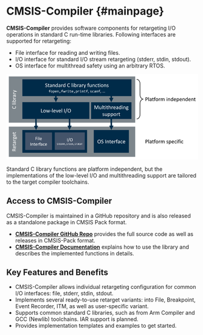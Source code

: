 # CMSIS-Compiler {#mainpage}

**CMSIS-Compiler** provides software components for retargeting I/O operations in standard C run-time libraries. Following interfaces are supported for retargeting:

 - File interface for reading and writing files.
 - I/O interface for standard I/O stream retargeting (stderr, stdin, stdout).
 - OS interface for multithread safety using an arbitrary RTOS.

![Overview of CMSIS-Compiler](./images/cmsis_compiler_overview.png)

Standard C library functions are platform independent, but the implementations of the low-level I/O and multithreading support are tailored to the target compiler toolchains.

## Access to CMSIS-Compiler

CMSIS-Compiler is maintained in a GitHub repository and is also released as a standalone package in CMSIS Pack format.

 - [**CMSIS-Compiler GitHub Repo**](https://github.com/Arm-Software/CMSIS-Compiler) provides the full source code as well as releases in CMSIS-Pack format.
 - [**CMSIS-Compiler Documentation**](https://arm-software.github.io/CMSIS-Compiler/latest/) explains how to use the library and describes the implemented functions in details.

## Key Features and Benefits

 - CMSIS-Compiler allows individual retargeting configuration for common I/O interfaces: file, stderr, stdin, stdout.
 - Implements several ready-to-use retarget variants: into File, Breakpoint, Event Recorder, ITM, as well as user-specific variant.
 - Supports common standard C libraries, such as from Arm Compiler and GCC (Newlib) toolchains. IAR support is planned.
 - Provides implementation templates and examples to get started.
